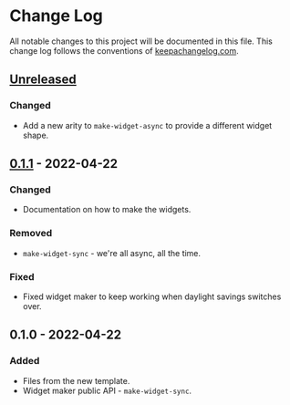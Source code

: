 # Change Log
All notable changes to this project will be documented in this file. This change log follows the conventions of [keepachangelog.com](http://keepachangelog.com/).

## [Unreleased]
### Changed
- Add a new arity to `make-widget-async` to provide a different widget shape.

## [0.1.1] - 2022-04-22
### Changed
- Documentation on how to make the widgets.

### Removed
- `make-widget-sync` - we're all async, all the time.

### Fixed
- Fixed widget maker to keep working when daylight savings switches over.

## 0.1.0 - 2022-04-22
### Added
- Files from the new template.
- Widget maker public API - `make-widget-sync`.

[Unreleased]: https://sourcehost.site/your-name/schema-transformer/compare/0.1.1...HEAD
[0.1.1]: https://sourcehost.site/your-name/schema-transformer/compare/0.1.0...0.1.1
